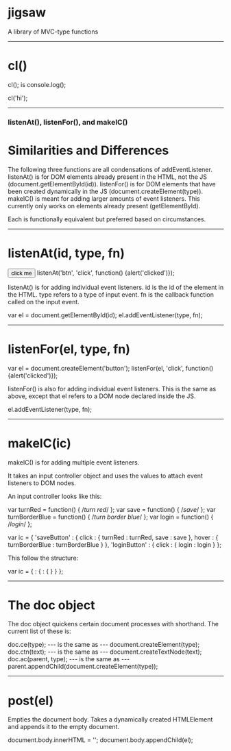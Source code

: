 # jigsaw
A library of MVC-type functions

----
# cl()

cl(); is console.log();

cl('hi');

----

<h3>listenAt(), listenFor(), and makeIC()</h3>

# Similarities and Differences

The following three functions are all condensations of addEventListener.
listenAt() is for DOM elements already present in the HTML, not the JS (document.getElementById(id)).
listenFor() is for DOM elements that have been created dynamically in the JS (document.createElement(type)).
makeIC() is meant for adding larger amounts of event listeners. This currently only works on elements already present (getElementById).

Each is functionally equivalent but preferred based on circumstances.

----
# listenAt(id, type, fn) 

<button id="btn">click me</button>
listenAt('btn', 'click', function() {alert('clicked')});

listenAt() is for adding individual event listeners.
id is the id of the element in the HTML.
type refers to a type of input event.
fn is the callback function called on the input event.

var el = document.getElementById(id);
el.addEventListener(type, fn);

----
# listenFor(el, type, fn)

var el = document.createElement('button');
listenFor(el, 'click', function() {alert('clicked')});

listenFor() is also for adding individual event listeners. This is the same as above, except that el refers to a DOM node declared inside the JS.

el.addEventListener(type, fn);

----
# makeIC(ic)

makeIC() is for adding multiple event listeners.

It takes an input controller object and uses the values to attach event listeners to DOM nodes.

An input controller looks like this:

var turnRed = function() { /*turn red*/ };
var save = function() { /*save*/ };
var turnBorderBlue = function() { /*turn border blue*/ };
var login = function() { /*login*/ };

var ic = {
  'saveButton' : {
    click : {
      turnRed : turnRed,
      save : save
    },
    hover : {
      turnBorderBlue : turnBorderBlue
    }
  },
  'loginButton' : {
    click : {
      login : login
    }
};

This follow the structure:

var ic = {
  <id of element to which will the listener will be added> : {
    <event type> : {
      <function to run on event>
    }
  }
};

----

# The doc object

The doc object quickens certain document processes with shorthand. The current list of these is:

doc.ce(type); --- is the same as --- document.createElement(type);
doc.ctn(text); --- is the same as --- document.createTextNode(text);
doc.ac(parent, type); --- is the same as --- parent.appendChild(document.createElement(type));

----

# post(el)

Empties the document body. Takes a dynamically created HTMLElement and appends it to the empty document.

document.body.innerHTML = '';
document.body.appendChild(el);
